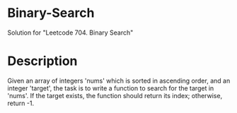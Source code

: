 # Binary-Search
Solution for "Leetcode 704. Binary Search"

# Description

Given an array of integers 'nums' which is sorted in ascending order, and an integer 'target', the task is to write a function to search for the target in 'nums'. If the target exists, the function should return its index; otherwise, return -1.
